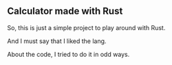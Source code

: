 ## Calculator made with Rust

So, this is just a simple project to play around with Rust.

And I must say that I liked the lang.

About the code, I tried to do it in odd ways.